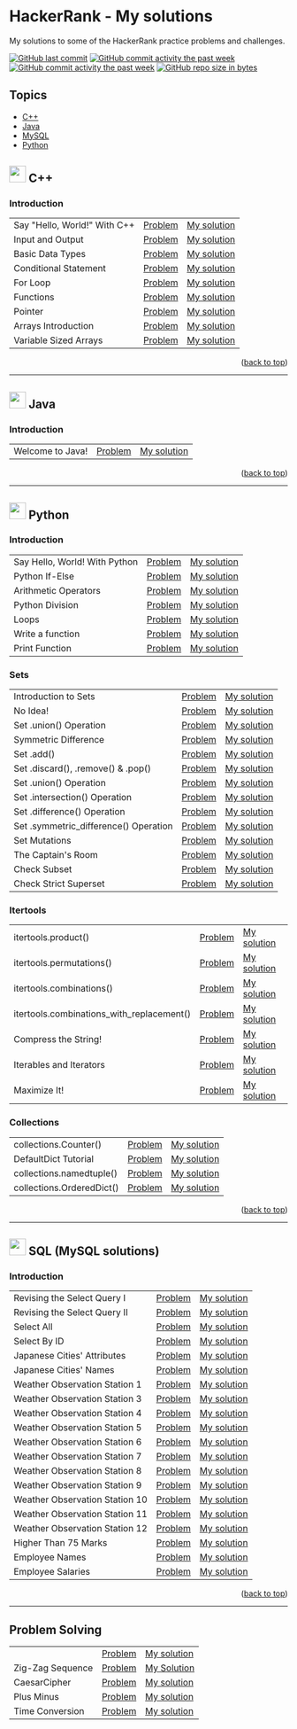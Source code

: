 # HackerRank - My solutions
My solutions to some of the HackerRank practice problems and challenges.

[![GitHub last commit](https://img.shields.io/github/last-commit/niaBaldoni/HackerRank-Challenges.svg)](https://github.com/niaBaldoni/HackerRank-Challenges)
[![GitHub commit activity the past week](https://img.shields.io/github/commit-activity/w/niaBaldoni/HackerRank-Challenges.svg)](https://github.com/niaBaldoni/HackerRank-Challenges)
[![GitHub commit activity the past week](https://img.shields.io/github/commit-activity/y/niaBaldoni/HackerRank-Challenges.svg)](https://github.com/niaBaldoni/HackerRank-Challenges)
[![GitHub repo size in bytes](https://img.shields.io/github/repo-size/niaBaldoni/HackerRank-Challenges.svg)](https://github.com/niaBaldoni/HackerRank-Challenges)

## Topics
+ [C++](#-c)
+ [Java](#-java)
+ [MySQL](#-sql-mysql-solutions)
+ [Python](#-python)

## <img src= "https://skillicons.dev/icons?i=cpp" width = 30px> C++

### Introduction
| | | |
| --- | --- | --- |
| Say "Hello, World!" With C++ | [Problem](https://www.hackerrank.com/challenges/cpp-hello-world/problem) | [My solution](../main/cplusplus/cpp-hello-world.cpp) |
| Input and Output | [Problem](https://www.hackerrank.com/challenges/cpp-input-and-output/problem) | [My solution](../main/cplusplus/cpp-input-and-output.cpp) |
| Basic Data Types | [Problem](https://www.hackerrank.com/challenges/c-tutorial-basic-data-types/problem) | [My solution](../main/cplusplus/c-tutorial-basic-data-types.cpp) |
| Conditional Statement | [Problem](https://www.hackerrank.com/challenges/c-tutorial-conditional-if-else/problem) | [My solution](../main/cplusplus/c-tutorial-conditional-if-else.cpp) |
| For Loop | [Problem](https://www.hackerrank.com/challenges/c-tutorial-for-loop/problem) | [My solution](../main/cplusplus/c-tutorial-for-loop.cpp) |
| Functions | [Problem](https://www.hackerrank.com/challenges/c-tutorial-functions/problem) | [My solution](../main/cplusplus/c-tutorial-functions.cpp) |
| Pointer | [Problem](https://www.hackerrank.com/challenges/c-tutorial-pointer/problem) | [My solution](../main/cplusplus/c-tutorial-pointer.cpp) |
| Arrays Introduction | [Problem](https://www.hackerrank.com/challenges/arrays-introduction/problem) | [My solution](../main/cplusplus/arrays-introduction.cpp) |
| Variable Sized Arrays | [Problem](https://www.hackerrank.com/challenges/variable-sized-arrays/problem) | [My solution](../main/cplusplus/variable-sized-arrays.cpp) |

<p align="right">(<a href="#topics">back to top</a>)</p>


---
## <img src= "https://skillicons.dev/icons?i=java" width = 30px> Java

### Introduction
| | | |
| --- | --- | --- |
| Welcome to Java! | [Problem](https://www.hackerrank.com/challenges/welcome-to-java/problem) | [My solution](../main/java/welcome-to-java.java) |


<p align="right">(<a href="#topics">back to top</a>)</p>


---
## <img src= "https://skillicons.dev/icons?i=py" width = 30px> Python

### Introduction

|  |  |  |
| --- | --- | --- | 
Say Hello, World! With Python | [Problem](https://www.hackerrank.com/challenges/py-hello-world/problem) | [My solution](../main/python/introduction/py-hello-world.py)
Python If-Else | [Problem](https://www.hackerrank.com/challenges/py-if-else/problem) | [My solution](../main/python/introduction/py-if-else.py)
Arithmetic Operators | [Problem](https://www.hackerrank.com/challenges/python-arithmetic-operators/problem) | [My solution](../main/python/introduction/python-arithmetic-operators.py)
Python Division | [Problem](https://www.hackerrank.com/challenges/python-division/problem) | [My solution](../main/python/introduction/python-division.py)
Loops | [Problem](https://www.hackerrank.com/challenges/python-loops/problem) | [My solution](../main/python/introduction/python-loops.py)
Write a function | [Problem](https://www.hackerrank.com/challenges/write-a-function/problem) | [My solution](../main/python/introduction/write-a-function.py)
Print Function | [Problem](https://www.hackerrank.com/challenges/python-print/problem) | [My solution](../main/python/introduction/python-print.py)

### Sets
|  |  |  |
| --- | --- | --- | 
| Introduction to Sets | [Problem](https://www.hackerrank.com/challenges/py-introduction-to-sets/problem) | [My solution](../main/python/py-introduction-to-sets.py)
| No Idea! | [Problem](https://www.hackerrank.com/challenges/no-idea/problem) | [My solution](../main/python/no-idea.py)
| Set .union() Operation | [Problem](https://www.hackerrank.com/challenges/py-set-union/problem) | [My solution](../main/python/py-set-union.py)
| Symmetric Difference | [Problem](https://www.hackerrank.com/challenges/symmetric-difference/problem) | [My solution](../main/python/symmetric-difference.py) 
| Set .add() | [Problem](https://www.hackerrank.com/challenges/py-set-add/problem) | [My solution](../main/python/py-set-add.py)
| Set .discard(), .remove() & .pop() | [Problem](https://www.hackerrank.com/challenges/py-set-discard-remove-pop) | [My solution](../main/python/py-set-discard-remove-pop.py)
| Set .union() Operation | [Problem](https://www.hackerrank.com/challenges/py-set-union) | [My solution](../main/python/py-set-union.py)
| Set .intersection() Operation | [Problem](https://www.hackerrank.com/challenges/py-set-intersection-operation) | [My solution](../main/python/py-set-intersection-operation.py)
| Set .difference() Operation | [Problem](https://www.hackerrank.com/challenges/py-set-difference-operation) | [My solution](../main/python/py-set-difference-operation.py)
| Set .symmetric_difference() Operation | [Problem](https://www.hackerrank.com/challenges/py-set-symmetric-difference-operation) | [My solution](../main/python/py-set-symmetric-difference-operation.py)
| Set Mutations | [Problem](https://www.hackerrank.com/challenges/py-set-mutations) | [My solution](../main/python/py-set-mutations.py)
| The Captain's Room | [Problem](https://www.hackerrank.com/challenges/py-the-captains-room) | [My solution](../main/python/py-the-captains-room.py)
| Check Subset | [Problem](https://www.hackerrank.com/challenges/py-check-subset) | [My solution](../main/python/py-check-subset.py)
| Check Strict Superset | [Problem](https://www.hackerrank.com/challenges/py-check-strict-superset) | [My solution](../main/python/py-check-strict-superset.py)

### Itertools
|  |  |  |
| --- | --- | --- | 
| itertools.product() | [Problem](https://www.hackerrank.com/challenges/itertools-product/problem) | [My solution](../main/python/itertools-product.py) |
| itertools.permutations() | [Problem](https://www.hackerrank.com/challenges/itertools-permutations/problem) | [My solution](../main/python/itertools-permutations.py)
| itertools.combinations() | [Problem](https://www.hackerrank.com/challenges/itertools-combinations/problem) | [My solution](../main/python/itertools-combinations.py)
| itertools.combinations_with_replacement() | [Problem](https://www.hackerrank.com/challenges/itertools-combinations-with-replacement) | [My solution](../main/python/itertools-combinations-with-replacement.py)
| Compress the String! | [Problem](https://www.hackerrank.com/challenges/compress-the-string) | [My solution](../main/python/compress-the-string.py)
| Iterables and Iterators | [Problem](https://www.hackerrank.com/challenges/iterables-and-iterators) | [My solution](../main/python/iterables-and-iterators.py)
| Maximize It! | [Problem](https://www.hackerrank.com/challenges/maximize-it) | [My solution](../main/python/maximize-it.py)

### Collections
|  |  |  |
| --- | --- | --- | 
| collections.Counter() | [Problem](https://www.hackerrank.com/challenges/collections-counter) | [My solution](../main/python/collections-counter.py)
| DefaultDict Tutorial | [Problem](https://www.hackerrank.com/challenges/defaultdict-tutorial) | [My solution](../main/python/defaultdict-tutorial.py)
| collections.namedtuple() | [Problem](https://www.hackerrank.com/challenges/py-collections-namedtuple) | [My solution](../main/python/py-collections-namedtuple.py)
| collections.OrderedDict() | [Problem](https://www.hackerrank.com/challenges/py-collections-ordereddict) | [My solution](../main/python/py-collections-ordereddict.py)

<p align="right">(<a href="#topics">back to top</a>)</p>


---
## <img src= "https://skillicons.dev/icons?i=mysql" width = 30px> SQL (MySQL solutions)
### Introduction
| | | |
| --- | --- | --- |
| Revising the Select Query I | [Problem](https://www.hackerrank.com/challenges/revising-the-select-query/problem?isFullScreen=true) | [My solution](../main/sql/revising-the-select-query.sql)
| Revising the Select Query II | [Problem](https://www.hackerrank.com/challenges/revising-the-select-query-2/problem?isFullScreen=true) | [My solution](../main/sql/revising-the-select-query-2.sql)
| Select All | [Problem](https://www.hackerrank.com/challenges/select-all-sql/problem?isFullScreen=true) | [My solution](../main/sql/select-all-sql.sql)
| Select By ID | [Problem](https://www.hackerrank.com/challenges/select-by-id/problem?isFullScreen=true) | [My solution](../main/sql/select-by-id.sql)
| Japanese Cities' Attributes | [Problem](https://www.hackerrank.com/challenges/japanese-cities-attributes/problem?isFullScreen=true) | [My solution](../main/sql/japanese-cities-attributes.sql)
| Japanese Cities' Names | [Problem](https://www.hackerrank.com/challenges/japanese-cities-name/problem?isFullScreen=true) | [My solution](../main/sql/japanese-cities-name.sql)
| Weather Observation Station 1 | [Problem](https://www.hackerrank.com/challenges/weather-observation-station-1/problem?isFullScreen=true) | [My solution](../main/sql/weather-observation-station-1.sql)
| Weather Observation Station 3 | [Problem](https://www.hackerrank.com/challenges/weather-observation-station-3/problem?isFullScreen=true) | [My solution](../main/sql/weather-observation-station-3.sql)
| Weather Observation Station 4 | [Problem](https://www.hackerrank.com/challenges/weather-observation-station-4/problem?isFullScreen=true) | [My solution](../main/sql/weather-observation-station-4.sql)
| Weather Observation Station 5 | [Problem](https://www.hackerrank.com/challenges/weather-observation-station-5/problem?isFullScreen=true) | [My solution](../main/sql/weather-observation-station-5.sql)
| Weather Observation Station 6 | [Problem](https://www.hackerrank.com/challenges/weather-observation-station-6/problem?isFullScreen=true) | [My solution](../main/sql/weather-observation-station-6.sql)
| Weather Observation Station 7 | [Problem](https://www.hackerrank.com/challenges/weather-observation-station-7/problem?isFullScreen=true) | [My solution](../main/sql/weather-observation-station-7.sql)
| Weather Observation Station 8 | [Problem](https://www.hackerrank.com/challenges/weather-observation-station-8/problem?isFullScreen=true) | [My solution](../main/sql/weather-observation-station-8.sql)
| Weather Observation Station 9 | [Problem](https://www.hackerrank.com/challenges/weather-observation-station-9/problem?isFullScreen=true) | [My solution](../main/sql/weather-observation-station-9.sql)
| Weather Observation Station 10 | [Problem](https://www.hackerrank.com/challenges/weather-observation-station-10/problem?isFullScreen=true) | [My solution](https://github.com/niaBaldoni/HackerRank-Challenges/blob/main/sql/weather-observation-station-10.sql)
| Weather Observation Station 11 | [Problem](https://www.hackerrank.com/challenges/weather-observation-station-11/problem?isFullScreen=true) | [My solution](https://github.com/niaBaldoni/HackerRank-Challenges/blob/main/sql/weather-observation-station-11.sql)
| Weather Observation Station 12 | [Problem](https://www.hackerrank.com/challenges/weather-observation-station-12/problem?isFullScreen=true) | [My solution](https://github.com/niaBaldoni/HackerRank-Challenges/blob/main/sql/weather-observation-station-12.sql)
| Higher Than 75 Marks | [Problem](https://www.hackerrank.com/challenges/more-than-75-marks/problem?isFullScreen=true) | [My solution](https://github.com/niaBaldoni/HackerRank-Challenges/blob/main/sql/more-than-75-marks.sql)
| Employee Names | [Problem](https://www.hackerrank.com/challenges/name-of-employees/problem?isFullScreen=true) | [My solution](https://github.com/niaBaldoni/HackerRank-Challenges/blob/main/sql/name-of-employees.sql)
| Employee Salaries | [Problem](https://www.hackerrank.com/challenges/salary-of-employees/problem?isFullScreen=true) | [My solution](https://github.com/niaBaldoni/HackerRank-Challenges/blob/main/sql/salary-of-employees.sql)


<p align="right">(<a href="#topics">back to top</a>)</p>


---
## Problem Solving
|  |  |  |
| --- | --- | --- | 
|  | [Problem]() | [My solution]()
| Zig-Zag Sequence | [Problem](https://www.hackerrank.com/challenges/one-week-preparation-kit-zig-zag-sequence/problem) | [My Solution](../main/ZigZagSequence.py)
| CaesarCipher | [Problem](https://www.hackerrank.com/challenges/one-week-preparation-kit-caesar-cipher-1/problem) | [My solution](../main/CaesarCipher.py)
| Plus Minus | [Problem](https://www.hackerrank.com/challenges/one-week-preparation-kit-plus-minus/problem) | [My solution](../main/algorithms/PlusMinus.py)
| Time Conversion | [Problem](https://www.hackerrank.com/challenges/one-week-preparation-kit-time-conversion/problem) | [My solution](../main/algorithms/TimeConversion.py)
